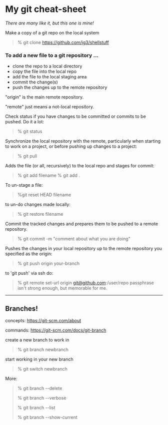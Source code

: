 # My git cheat-sheet
*There are many like it, but this one is mine!*

Make a copy of a git repo on the local system
> % git clone https://github.com/jg3/shellstuff


### To add a new file to a git repository ...
- clone the repo to a local directory
- copy the file into the local repo
- add the file to the local staging area
- commit the change(s)
- push the changes up to the remote repository

"origin" is the main remote repository.

"remote" just means a not-local repository.


Check status if you have changes to be committed or commits to be pushed. Do it a lot:
> % git status

Synchronize the local repository with the remote, particularly when starting to work on a project, or before pushing up changes to a project:
> % git pull

Adds the file (or all, recursively) to the local repo and stages for commit:
> % git add filename
> % git add .

To un-stage a file:
> %git reset HEAD filename

to un-do changes made locally:
> % git restore filename

Commit the tracked changes and prepares them to be pushed to a remote repository.
> % git commit -m "comment about what you are doing"

Pushes the changes in your local repository up to the remote repository you specified as the origin:
> % git push origin your-branch

to 'git push' via ssh do:
> % git remote set-url origin git@github.com:/user/repo
passphrase isn't strong enough, but memorable for me.

-----
## Branches!
concepts: https://git-scm.com/about

commands: https://git-scm.com/docs/git-branch

create a new branch to work in
> % git branch newbranch

start working in your new branch
> % git switch newbranch

More:
> % git branch --delete
>
> % git branch --verbose
>
> % git branch --list
>
> % git branch --show-current
